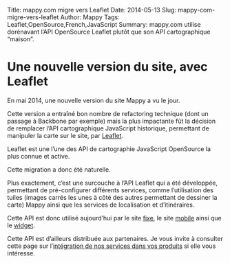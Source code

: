 Title: mappy.com migre vers Leaflet
Date: 2014-05-13
Slug: mappy-com-migre-vers-leaflet
Author: Mappy
Tags: Leaflet,OpenSource,French,JavaScript
Summary: mappy.com utilise dorénavant l’API OpenSource Leaflet plutôt que son API cartographique “maison”.

# Une nouvelle version du site, avec Leaflet

En mai 2014, une nouvelle version du site Mappy a vu le jour.

Cette version a entraîné bon nombre de refactoring technique (dont un passage à Backbone par exemple) mais la plus impactante fût la décision de remplacer l’API cartographique JavaScript historique, permettant de manipuler la carte sur le site, par [Leaflet](http://leafletjs.com/).

Leaflet est une l’une des API de cartographie JavaScript OpenSource la plus connue et active.

Cette migration a donc été naturelle.

Plus exactement, c’est une surcouche à l’API Leaflet qui a été développée, permettant de pré-configurer différents services, comme l’utilisation des tuiles (images carrés les unes à côté des autres permettant de dessiner la carte) Mappy ainsi que les services de localisation et d’itinéraires.

Cette API est donc utilisé aujourd’hui par le site [fixe](http://www.mappy.com), le site [mobile](http://m.mappy.com) ainsi que le [widget](http://widgets.mappy.com/map/documentation).

Cette API est d’ailleurs distribuée aux partenaires. Je vous invite à consulter cette page sur l’[intégration de nos services dans vos produits](http://corporate.mappy.com/faq/integrez-mappy/) si elle vous intéresse.

